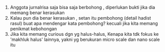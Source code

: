  1. Anggota jurnalrisa saja bisa saja berbohong , diperlukan bukti jika dia memang benar kerasukan
2. Kalau pun dia benar kerasukan , setan itu pembohong (detail hadist rasul) buat apa mendengar kata pembohong? kecuali jika kita memang penikmat kebohongan
 3. Jika kita memang curious dgn yg halus-halus, Kenapa kita tdk fokus ke 'makhluk halus' lainnya, yakni yg berukuran micro scale dan nano scale itu

 